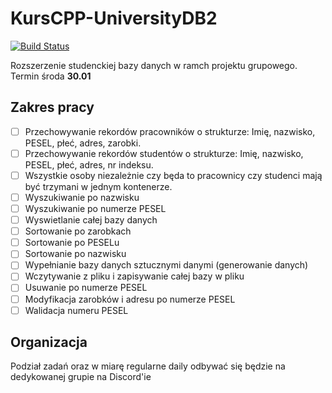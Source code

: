 # KursCPP-UniversityDB2

[![Build Status](https://travis-ci.org/jzych/KursCPP-UniversityDB2.svg?branch=master)](https://travis-ci.org/jzych/KursCPP-UniversityDB2)

Rozszerzenie studenckiej bazy danych w ramch projektu grupowego. Termin środa **30.01**

## Zakres pracy

- [ ] Przechowywanie rekordów pracowników o strukturze: Imię, nazwisko, PESEL, płeć, adres, zarobki.
- [ ] Przechowywanie rekordów studentów o strukturze: Imię, nazwisko, PESEL, płeć, adres, nr indeksu.
- [ ] Wszystkie osoby niezależnie czy będa to pracownicy czy studenci mają być trzymani w jednym kontenerze.
- [ ] Wyszukiwanie po nazwisku
- [ ] Wyszukiwanie po numerze PESEL
- [ ] Wyswietlanie całej bazy danych
- [ ] Sortowanie po zarobkach
- [ ] Sortowanie po PESELu
- [ ] Sortowanie po nazwisku
- [ ] Wypełnianie bazy danych sztucznymi danymi (generowanie danych)
- [ ] Wczytywanie z pliku i zapisywanie całej bazy w pliku
- [ ] Usuwanie po numerze PESEL
- [ ] Modyfikacja zarobków i adresu po numerze PESEL
- [ ] Walidacja numeru PESEL

## Organizacja

Podział zadań oraz w miarę regularne daily odbywać się będzie na dedykowanej grupie na Discord'ie
